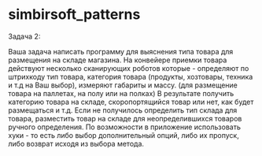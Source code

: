 # simbirsoft_patterns
Задача 2:

Ваша задача написать программу для выяснения типа товара для размещения на складе магазина. 
На конвейере приемки товара действуют несколько сканирующих роботов которые - определяют 
по штрихкоду тип товара, категория товара (продукты, хозтовары, техника и т.д на Ваш выбор),
измеряют габариты и массу. (для размещение товара на паллетах, на полу или на полках)
В результате получить категорию товара на складе, скоропортящийся товар или нет,
как будет размещаться и т.д. Если не получилось определить тип склада для товара,
разместить товар на складе для неопределившихся товаров ручного определения. 
По возможности в приложение использовать хуки - то есть либо выбор дополнительный опций, либо их пропуск, либо возврат исходя из выбора метода.

